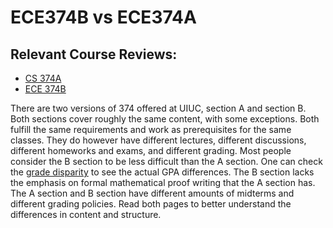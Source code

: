 # ECE374B vs ECE374A
## Relevant Course Reviews:
- [CS 374A](../CS%20Course%20Offerings/ECE374A.md)
- [ECE 374B](../ECE%20Course%20Offerings/ECE374B.md)

There are two versions of 374 offered at UIUC, section A and section B. Both sections cover roughly the same content, with some exceptions. Both fulfill the same requirements and work as prerequisites for the same classes. They do however have different lectures, different discussions, different homeworks and exams, and different grading. Most people consider the B section to be less difficult than the A section. One can check the [grade disparity](https://waf.cs.illinois.edu/discovery/grade_disparity_between_sections_at_uiuc/) to see the actual GPA differences. The B section lacks the emphasis on formal mathematical proof writing that the A section has. The A section and B section have different amounts of midterms and different grading policies. Read both pages to better understand the differences in content and structure.


